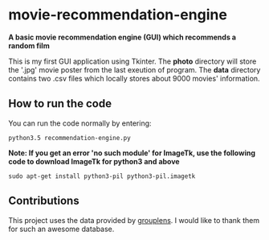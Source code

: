 # movie-recommendation-engine
**A basic movie recommendation engine (GUI) which recommends a random film**

This is my first GUI application using Tkinter. The **photo** directory will store the '.jpg'
movie poster from the last exeution of program.
The **data** directory contains two .csv files which locally stores about 9000 movies'
information.

## How to run the code
You can run the code normally by entering:
```
python3.5 recommendation-engine.py
```

**Note: If you get an error 'no such module' for ImageTk, use the following code to download
ImageTk for python3 and above**
```
sudo apt-get install python3-pil python3-pil.imagetk
```
## Contributions
This project uses the data provided by [grouplens](https://grouplens.org/datasets/movielens/).
I would like to thank them for such an awesome database.

